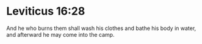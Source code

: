 # Leviticus 16:28

And he who burns them shall wash his clothes and bathe his body in water, and afterward he may come into the camp.
